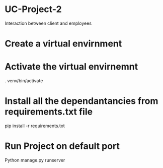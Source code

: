 # UC-Project-2
Interaction between client and employees

# Create a virtual envirnment

# Activate the virtual envirnemnt
 . venv/bin/activate

# Install all the dependantancies from requirements.txt file
pip install -r requirements.txt

# Run Project on default port 
Python manage.py runserver
